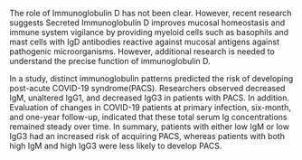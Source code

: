 The role of Immunoglobulin D has not been clear. However, recent research suggests Secreted Immunoglobulin D improves mucosal homeostasis and immune system vigilance by providing myeloid cells such as basophils and mast cells with IgD antibodies reactive against mucosal antigens against pathogenic microorganisms. However, additional research is needed to understand the precise function of immunoglobulin D.

In a study, distinct immunoglobulin patterns predicted the risk of developing post-acute COVID-19 syndrome(PACS). Researchers observed decreased IgM, unaltered IgG1, and decreased IgG3 in patients with PACS. In addition. Evaluation of changes in COVID-19 patients at primary infection, six-month, and one-year follow-up, indicated that these total serum Ig concentrations remained steady over time. In summary, patients with either low IgM or low IgG3 had an increased risk of acquiring PACS, whereas patients with both high IgM and high IgG3 were less likely to develop PACS.